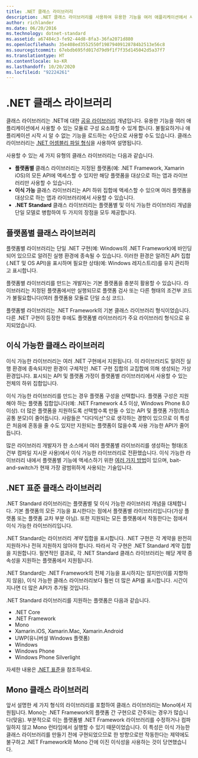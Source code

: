 ```yaml
---
title: .NET 클래스 라이브러리
description: .NET 클래스 라이브러리를 사용하여 유용한 기능을 여러 애플리케이션에서 사용할 수 있는 모듈로 그룹화하는 방법을 알아봅니다.
author: richlander
ms.date: 06/20/2016
ms.technology: dotnet-standard
ms.assetid: a67484c3-fe92-44d8-8fa3-36fa2071d880
ms.openlocfilehash: 35e408ed3552550f19879409128784b2513e56c8
ms.sourcegitcommit: 67ebdb695fd017d79d9f1f7f35d145042d5a37f7
ms.translationtype: HT
ms.contentlocale: ko-KR
ms.lasthandoff: 10/20/2020
ms.locfileid: "92224261"
---
```

# <a name="net-class-libraries"></a>.NET 클래스 라이브러리

클래스 라이브러리는 .NET에 대한 [공유 라이브러리](https://en.wikipedia.org/wiki/Library_%28computing%29#Shared_libraries) 개념입니다. 유용한 기능을 여러 애플리케이션에서 사용할 수 있는 모듈로 구성 요소화할 수 있게 합니다. 불필요하거나 애플리케이션 시작 시 알 수 없는 기능을 로드하는 수단으로 사용할 수도 있습니다. 클래스 라이브러리는 [.NET 어셈블리 파일 형식](assembly/file-format.md)을 사용하여 설명됩니다.

사용할 수 있는 세 가지 유형의 클래스 라이브러리는 다음과 같습니다.

* **플랫폼별** 클래스 라이브러리는 지정된 플랫폼(예: .NET Framework, Xamarin iOS)의 모든 API에 액세스할 수 있지만 해당 플랫폼을 대상으로 하는 앱과 라이브러리만 사용할 수 있습니다.
* **이식 가능** 클래스 라이브러리는 API 하위 집합에 액세스할 수 있으며 여러 플랫폼을 대상으로 하는 앱과 라이브러리에서 사용할 수 있습니다.
* **.NET Standard** 클래스 라이브러리는 플랫폼별 및 이식 가능한 라이브러리 개념을 단일 모델로 병합하여 두 가지의 장점을 모두 제공합니다.

## <a name="platform-specific-class-libraries"></a>플랫폼별 클래스 라이브러리

플랫폼별 라이브러리는 단일 .NET 구현(예: Windows의 .NET Framework)에 바인딩되어 있으므로 알려진 실행 환경에 종속될 수 있습니다. 이러한 환경은 알려진 API 집합(.NET 및 OS API)을 표시하며 필요한 상태(예: Windows 레지스트리)를 유지 관리하고 표시합니다.

플랫폼별 라이브러리를 만드는 개발자는 기본 플랫폼을 충분히 활용할 수 있습니다. 라이브러리는 지정된 플랫폼에서만 실행되므로 플랫폼 검사 또는 다른 형태의 조건부 코드가 불필요합니다(여러 플랫폼용 모듈로 단일 소싱 코드).

플랫폼별 라이브러리는 .NET Framework의 기본 클래스 라이브러리 형식이었습니다. 다른 .NET 구현이 등장한 후에도 플랫폼별 라이브러리가 주요 라이브러리 형식으로 유지되었습니다.

## <a name="portable-class-libraries"></a>이식 가능한 클래스 라이브러리

이식 가능한 라이브러리는 여러 .NET 구현에서 지원됩니다. 이 라이브러리도 알려진 실행 환경에 종속되지만 환경이 구체적인 .NET 구현 집합의 교집합에 의해 생성되는 가상 환경입니다. 표시되는 API 및 플랫폼 가정이 플랫폼별 라이브러리에서 사용할 수 있는 전체의 하위 집합입니다.

이식 가능한 라이브러리를 만드는 경우 플랫폼 구성을 선택합니다. 플랫폼 구성은 지원해야 하는 플랫폼 집합입니다(예: .NET Framework 4.5 이상, Windows Phone 8.0 이상). 더 많은 플랫폼을 지원하도록 선택할수록 만들 수 있는 API 및 플랫폼 가정(최소 공통 분모)이 줄어듭니다. 사람들은 "다다익선"으로 생각하는 경향이 있으므로 이 특성은 처음에 혼동을 줄 수도 있지만 지원되는 플랫폼이 많을수록 사용 가능한 API가 줄어듭니다.

많은 라이브러리 개발자가 한 소스에서 여러 플랫폼별 라이브러리를 생성하는 형태(조건부 컴파일 지시문 사용)에서 이식 가능한 라이브러리로 전환했습니다. 이식 가능한 라이브러리 내에서 플랫폼별 기능에 액세스하기 위한 [여러 가지 방법](https://blog.stephencleary.com/2012/11/portable-class-library-enlightenment.html)이 있으며, bait-and-switch가 현재 가장 광범위하게 사용되는 기술입니다.

## <a name="net-standard-class-libraries"></a>.NET 표준 클래스 라이브러리

.NET Standard 라이브러리는 플랫폼별 및 이식 가능한 라이브러리 개념을 대체합니다. 기본 플랫폼의 모든 기능을 표시한다는 점에서 플랫폼별 라이브러리입니다(가상 플랫폼 또는 플랫폼 교차 부분 아님). 또한 지원되는 모든 플랫폼에서 작동한다는 점에서 이식 가능한 라이브러리입니다.

.NET Standard는 라이브러리 _계약_ 집합을 표시합니다. .NET 구현은 각 계약을 완전히 지원하거나 전혀 지원하지 않아야 합니다. 따라서 각 구현은 .NET Standard 계약 집합을 지원합니다. 필연적인 결과로, 각 .NET Standard 클래스 라이브러리는 해당 계약 종속성을 지원하는 플랫폼에서 지원됩니다.

.NET Standard는 .NET Framework의 전체 기능을 표시하지는 않지만(이를 지향하지 않음), 이식 가능한 클래스 라이브러리보다 훨씬 더 많은 API를 표시합니다. 시간이 지나면 더 많은 API가 추가될 것입니다.

.NET Standard 라이브러리를 지원하는 플랫폼은 다음과 같습니다.

* .NET Core
* .NET Framework
* Mono
* Xamarin.iOS, Xamarin.Mac, Xamarin.Android
* UWP(유니버설 Windows 플랫폼)
* Windows
* Windows Phone
* Windows Phone Silverlight

자세한 내용은 [.NET 표준](net-standard.md)을 참조하세요.

## <a name="mono-class-libraries"></a>Mono 클래스 라이브러리

앞서 설명한 세 가지 형식의 라이브러리를 포함하여 클래스 라이브러리는 Mono에서 지원됩니다. Mono는 .NET Framework의 플랫폼 간 구현으로 간주되는 경우가 많습니다(맞음). 부분적으로 이는 플랫폼별 .NET Framework 라이브러리를 수정하거나 컴파일하지 않고 Mono 런타임에서 실행할 수 있기 때문이었습니다. 이 특성은 이식 가능한 클래스 라이브러리를 만들기 전에 구현되었으므로 한 방향으로만 작동한다는 제약에도 불구하고 .NET Framework와 Mono 간에 이진 이식성을 사용하는 것이 당연했습니다.
